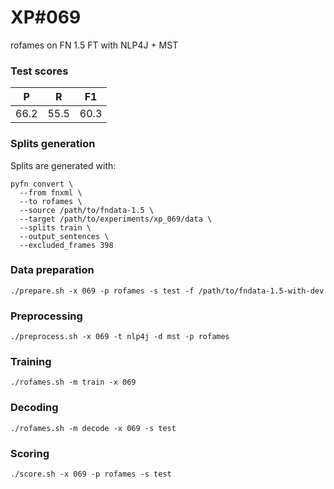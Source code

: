 # XP\#069

rofames on FN 1.5 FT with NLP4J + MST

### Test scores
| P| R | F1 |
| --- | --- | --- |
| 66.2 | 55.5 | 60.3 |

### Splits generation
Splits are generated with:
```
pyfn convert \
  --from fnxml \
  --to rofames \
  --source /path/to/fndata-1.5 \
  --target /path/to/experiments/xp_069/data \
  --splits train \
  --output_sentences \
  --excluded_frames 398
```

### Data preparation
```
./prepare.sh -x 069 -p rofames -s test -f /path/to/fndata-1.5-with-dev
```

### Preprocessing
```
./preprocess.sh -x 069 -t nlp4j -d mst -p rofames
```

### Training
```
./rofames.sh -m train -x 069
```

### Decoding
```
./rofames.sh -m decode -x 069 -s test
```

### Scoring
```
./score.sh -x 069 -p rofames -s test
```

